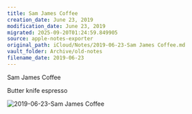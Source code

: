 ```yaml
---
title: Sam James Coffee
creation_date: June 23, 2019
modification_date: June 23, 2019
migrated: 2025-09-20T01:24:59.849905
source: apple-notes-exporter
original_path: iCloud/Notes/2019-06-23-Sam James Coffee.md
vault_folder: Archive/old-notes
filename_date: 2019-06-23
---
```



Sam James Coffee

Butter knife espresso

![2019-06-23-Sam James Coffee](images/2019-06-23-Sam%20James%20Coffee.jpeg)

